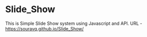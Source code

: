 # Slide_Show
This is Simple Slide Show system using Javascript and API.
URL - https://souravq.github.io/Slide_Show/
